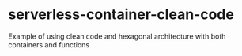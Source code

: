 # serverless-container-clean-code
Example of using clean code and hexagonal architecture with both containers and functions
